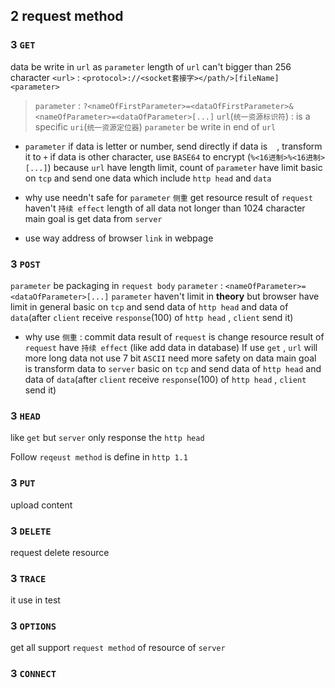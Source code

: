 ## 2 request method
### 3  `GET` 
data be write in `url` as `parameter` 
length of `url` can't bigger than 256 character
`<url>` : `<protocol>://<socket套接字></path/>[fileName]<parameter>`
> `parameter` : `?<nameOfFirstParameter>=<dataOfFirstParameter>&<nameOfParameter>=<dataOfParameter>[...]`
`url`(`统一资源标识符`) : is a specific `uri`(`统一资源定位器`)
`parameter` be write in end of `url` 
* `parameter` 
if data is letter or number, send directly
if data is ` ` , transform it to `+` 
if data is other character, use `BASE64` to encrypt (`%<16进制>%<16进制>[...]`)
because `url` have length limit, count of `parameter` have limit
basic on `tcp` and send one data which include `http head` and `data` 


* why use
needn't safe for `parameter` 
`侧重` get resource
result of `request` haven't `持续 effect` 
length of all data not longer than 1024 character
main goal is get data from `server` 

* use way
address of browser
`link` in webpage



### 3  `POST` 
`parameter` be packaging in `request body` 
`parameter` : `<nameOfParameter>=<dataOfParameter>[...]` 
`parameter` haven't limit in **theory** but browser have limit in general
basic on `tcp` and send data of `http head` and data of `data`(after `client` receive `response`(100) of `http head` , `client` send it)

* why use
`侧重` : commit data
result of `request` is change resource
result of `request` have `持续 effect` (like add data in database)
If use `get` , `url` will more long
data not use 7 bit `ASCII` 
need more safety on data
main goal is transform data to `server` 
basic on `tcp` and send data of `http head` and data of `data`(after `client` receive `response`(100) of `http head` , `client` send it)

### 3  `HEAD` 
like `get` but `server` only response the `http head` 

Follow `reqeust method` is define in `http 1.1` 

### 3  `PUT` 
upload content

### 3  `DELETE` 
request delete resource

### 3  `TRACE` 
it use in test

### 3  `OPTIONS` 
get all support `request method` of resource of `server` 

### 3  `CONNECT` 
